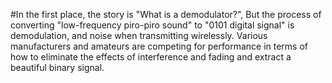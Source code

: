 #In the first place, the story is "What is a demodulator?", But the process of converting "low-frequency piro-piro sound" to "0101 digital signal" is demodulation, and noise when transmitting wirelessly. Various manufacturers and amateurs are competing for performance in terms of how to eliminate the effects of interference and fading and extract a beautiful binary signal.
